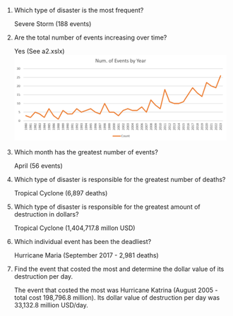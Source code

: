 1. Which type of disaster is the most frequent?

    Severe Storm (188 events)

2. Are the total number of events increasing over time?

    Yes (See a2.xslx)
    ![Events by Year](events-by-year.png)

3. Which month has the greatest number of events?

    April (56 events)

4. Which type of disaster is responsible for the greatest number of deaths?
    
    Tropical Cyclone (6,897 deaths)

5. Which type of disaster is responsible for the greatest amount of destruction in dollars?

    Tropical Cyclone (1,404,717.8 millon USD)

6. Which individual event has been the deadliest?

    Hurricane Maria (September 2017 - 2,981 deaths)

7. Find the event that costed the most and determine the dollar value of its destruction per day.

    The event that costed the most was Hurricane Katrina (August 2005 - total cost 198,796.8 million). Its dollar value of destruction per day was 33,132.8 million USD/day.